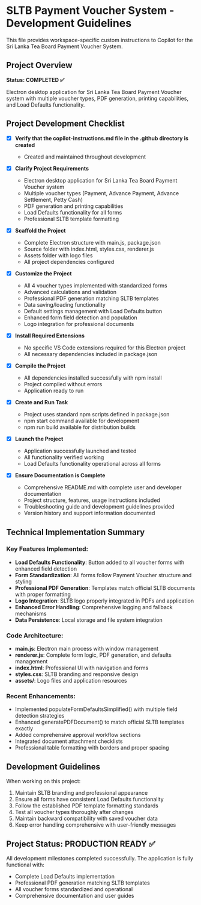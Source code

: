 # SLTB Payment Voucher System - Development Guidelines

This file provides workspace-specific custom instructions to Copilot for the Sri Lanka Tea Board Payment Voucher System.

## Project Overview
**Status: COMPLETED ✅**

Electron desktop application for Sri Lanka Tea Board Payment Voucher system with multiple voucher types, PDF generation, printing capabilities, and Load Defaults functionality.

## Project Development Checklist

- [x] **Verify that the copilot-instructions.md file in the .github directory is created**
  - Created and maintained throughout development

- [x] **Clarify Project Requirements**
  - Electron desktop application for Sri Lanka Tea Board Payment Voucher system
  - Multiple voucher types (Payment, Advance Payment, Advance Settlement, Petty Cash)
  - PDF generation and printing capabilities
  - Load Defaults functionality for all forms
  - Professional SLTB template formatting

- [x] **Scaffold the Project**
  - Complete Electron structure with main.js, package.json
  - Source folder with index.html, styles.css, renderer.js
  - Assets folder with logo files
  - All project dependencies configured

- [x] **Customize the Project**
  - All 4 voucher types implemented with standardized forms
  - Advanced calculations and validation
  - Professional PDF generation matching SLTB templates
  - Data saving/loading functionality
  - Default settings management with Load Defaults button
  - Enhanced form field detection and population
  - Logo integration for professional documents

- [x] **Install Required Extensions**
  - No specific VS Code extensions required for this Electron project
  - All necessary dependencies included in package.json

- [x] **Compile the Project**
  - All dependencies installed successfully with npm install
  - Project compiled without errors
  - Application ready to run

- [x] **Create and Run Task**
  - Project uses standard npm scripts defined in package.json
  - npm start command available for development
  - npm run build available for distribution builds

- [x] **Launch the Project**
  - Application successfully launched and tested
  - All functionality verified working
  - Load Defaults functionality operational across all forms

- [x] **Ensure Documentation is Complete**
  - Comprehensive README.md with complete user and developer documentation
  - Project structure, features, usage instructions included
  - Troubleshooting guide and development guidelines provided
  - Version history and support information documented

## Technical Implementation Summary

### Key Features Implemented:
- **Load Defaults Functionality**: Button added to all voucher forms with enhanced field detection
- **Form Standardization**: All forms follow Payment Voucher structure and styling
- **Professional PDF Generation**: Templates match official SLTB documents with proper formatting
- **Logo Integration**: SLTB logo properly integrated in PDFs and application
- **Enhanced Error Handling**: Comprehensive logging and fallback mechanisms
- **Data Persistence**: Local storage and file system integration

### Code Architecture:
- **main.js**: Electron main process with window management
- **renderer.js**: Complete form logic, PDF generation, and defaults management
- **index.html**: Professional UI with navigation and forms
- **styles.css**: SLTB branding and responsive design
- **assets/**: Logo files and application resources

### Recent Enhancements:
- Implemented populateFormDefaultsSimplified() with multiple field detection strategies
- Enhanced generatePDFDocument() to match official SLTB templates exactly
- Added comprehensive approval workflow sections
- Integrated document attachment checklists
- Professional table formatting with borders and proper spacing

## Development Guidelines

When working on this project:
1. Maintain SLTB branding and professional appearance
2. Ensure all forms have consistent Load Defaults functionality  
3. Follow the established PDF template formatting standards
4. Test all voucher types thoroughly after changes
5. Maintain backward compatibility with saved voucher data
6. Keep error handling comprehensive with user-friendly messages

## Project Status: PRODUCTION READY ✅

All development milestones completed successfully. The application is fully functional with:
- Complete Load Defaults implementation
- Professional PDF generation matching SLTB templates
- All voucher forms standardized and operational
- Comprehensive documentation and user guides
